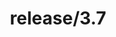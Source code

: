 ---
title: "release/3.7"
description: >
  release/3.7 CHANGELOG Summary, most recent version: v3.7.9, time: 2021-11-01
weight: -37
---